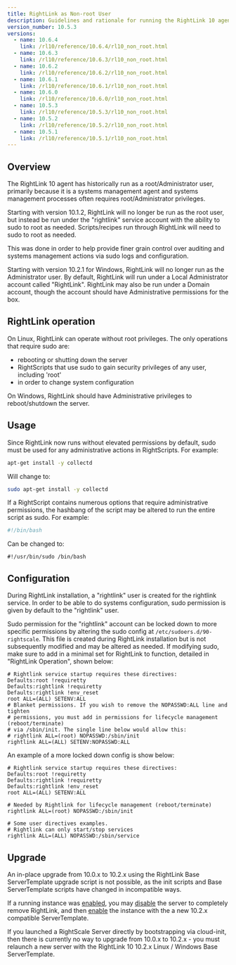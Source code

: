 ```yaml
---
title: RightLink as Non-root User
description: Guidelines and rationale for running the RightLink 10 agent as a non-root user.
version_number: 10.5.3
versions:
  - name: 10.6.4
    link: /rl10/reference/10.6.4/rl10_non_root.html
  - name: 10.6.3
    link: /rl10/reference/10.6.3/rl10_non_root.html
  - name: 10.6.2
    link: /rl10/reference/10.6.2/rl10_non_root.html
  - name: 10.6.1
    link: /rl10/reference/10.6.1/rl10_non_root.html
  - name: 10.6.0
    link: /rl10/reference/10.6.0/rl10_non_root.html
  - name: 10.5.3
    link: /rl10/reference/10.5.3/rl10_non_root.html
  - name: 10.5.2
    link: /rl10/reference/10.5.2/rl10_non_root.html
  - name: 10.5.1
    link: /rl10/reference/10.5.1/rl10_non_root.html
---
```


## Overview

The RightLink 10 agent has historically run as a root/Administrator user, primarily because it
is a systems management agent and systems management processes often requires root/Administrator
privileges.

Starting with version 10.1.2, RightLink will no longer be run as the root user,
but instead be run under the "rightlink" service account with the ability to
sudo to root as needed. Scripts/recipes run through RightLink will need to sudo
to root as needed.

This was done in order to help provide finer grain control over auditing and
systems management actions via sudo logs and configuration.

Starting with version 10.2.1 for Windows, RightLink will no longer run as the
Administrator user. By default, RightLink will run under a Local Administrator
account called "RightLink". RightLink may also be run under a Domain account,
though the account should have Administrative permissions for the box.

## RightLink operation

On Linux, RightLink can operate without root privileges. The only operations that require sudo are:
* rebooting or shutting down the server
* RightScripts that use sudo to gain security privileges of any user, including 'root'
* in order to change system configuration

On Windows, RightLink should have Administrative privileges to reboot/shutdown the server.

## Usage

Since RightLink now runs without elevated permissions by default, sudo must be
used for any administrative actions in RightScripts. For example:
  ~~~ bash
  apt-get install -y collectd
  ~~~

Will change to:
  ~~~ bash
  sudo apt-get install -y collectd
  ~~~

If a RightScript contains numerous options that require administrative permissions,
the hashbang of the script may be altered to run the entire script as sudo. For
example:
  ~~~ bash
  #!/bin/bash
  ~~~

Can be changed to:
  ~~~
  #!/usr/bin/sudo /bin/bash
  ~~~

## Configuration

During RightLink installation, a "rightlink" user is created for the rightlink service. In order to be able to do systems configuration, sudo permission is given by default to the "rightlink" user.

Sudo permission for the "rightlink" account can be locked down to more specific permissions by altering the
sudo config at `/etc/sudoers.d/90-rightscale`. This file is created during RightLink
installation but is not subsequently modified and may be altered as needed.
If modifying sudo, make sure to add in a minimal set for RightLink to function,
detailed in "RightLink Operation", shown below:

  ~~~
  # Rightlink service startup requires these directives:
  Defaults:root !requiretty
  Defaults:rightlink !requiretty
  Defaults:rightlink !env_reset
  root ALL=(ALL) SETENV:ALL
  # Blanket permissions. If you wish to remove the NOPASSWD:ALL line and tighten
  # permissions, you must add in permissions for lifecycle management (reboot/terminate)
  # via /sbin/init. The single line below would allow this:
  # rightlink ALL=(root) NOPASSWD:/sbin/init
  rightlink ALL=(ALL) SETENV:NOPASSWD:ALL
  ~~~

An example of a more locked down config is show below:

  ~~~
  # Rightlink service startup requires these directives:
  Defaults:root !requiretty
  Defaults:rightlink !requiretty
  Defaults:rightlink !env_reset
  root ALL=(ALL) SETENV:ALL

  # Needed by Rightlink for lifecycle management (reboot/terminate)
  rightlink ALL=(root) NOPASSWD:/sbin/init

  # Some user directives examples.
  # Rightlink can only start/stop services
  rightlink ALL=(ALL) NOPASSWD:/sbin/service
  ~~~

## Upgrade

An in-place upgrade from 10.0.x to 10.2.x using the RightLink Base ServerTemplate upgrade
script is not possible, as the init scripts and Base ServerTemplate scripts have changed
in incompatible ways.

If a running instance was [enabled](rl10_enable_running_instances.html), you may
[disable](rl10_disable_enabled_server.html) the server to completely remove
RightLink, and then [enable](rl10_enable_running_instances.html) the instance
with the a new 10.2.x compatible ServerTemplate.

If you launched a RightScale Server directly by bootstrapping via cloud-init, then
there is currently no way to upgrade from 10.0.x to 10.2.x - you must relaunch a
new server with the RightLink 10 10.2.x Linux / Windows Base ServerTemplate.
